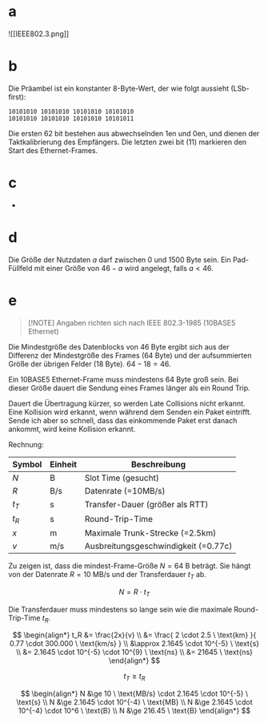 # a

![[IEEE802.3.png]]

# b

Die Präambel ist ein konstanter 8-Byte-Wert, der wie folgt aussieht (LSb-first):

```
10101010 10101010 10101010 10101010
10101010 10101010 10101010 10101011
```

Die ersten 62 bit bestehen aus abwechselnden 1en und 0en, und dienen der Taktkalibrierung des Empfängers. Die letzten zwei bit (11) markieren den Start des Ethernet-Frames.

# c

-

# d

Die Größe der Nutzdaten $a$ darf zwischen 0 und 1500 Byte sein. Ein Pad-Füllfeld mit einer Größe von $46-a$ wird angelegt, falls $a<46$.

# e

> [!NOTE] Angaben richten sich nach IEEE 802.3-1985 (10BASE5 Ethernet)

Die Mindestgröße des Datenblocks von 46 Byte ergibt sich aus der Differenz der Mindestgröße des Frames (64 Byte) und der aufsummierten Größe der übrigen Felder (18 Byte). $64 - 18 = 46$.

Ein 10BASE5 Ethernet-Frame muss mindestens 64 Byte groß sein. Bei dieser Größe dauert die Sendung eines Frames länger als ein Round Trip.

Dauert die Übertragung kürzer, so werden Late Collisions nicht erkannt. Eine Kollision wird erkannt, wenn während dem Senden ein Paket eintrifft. Sende ich aber so schnell, dass das einkommende Paket erst danach ankommt, wird keine Kollision erkannt.

Rechnung:

| Symbol | Einheit | Beschreibung |
| ---- | ---- | ---- |
| $N$ | B | Slot Time (gesucht) |
| $R$ | B/s | Datenrate (=10MB/s) |
| $t_T$ | s | Transfer-Dauer (größer als RTT) |
| $t_R$ | s | Round-Trip-Time |
| $x$ | m | Maximale Trunk-Strecke (=2.5km) |
| $v$ | m/s | Ausbreitungsgeschwindigkeit (=0.77c) |

Zu zeigen ist, dass die mindest-Frame-Größe $N = 64 \ \text{B}$ beträgt. Sie hängt von der Datenrate $R = 10 \ \text{MB/s}$ und der Transferdauer $t_T$ ab.

$$
N = R \cdot t_T
$$

Die Transferdauer muss mindestens so lange sein wie die maximale Round-Trip-Time $t_R$.

$$
\begin{align*}
	t_R &= \frac{2x}{v} \\
	&= \frac{
		2 \cdot 2.5 \ \text{km}
	}{
		0.77 \cdot 300.000 \ \text{km/s}
	} \\
	&\approx 2.1645 \cdot 10^{-5} \ \text{s} \\
	&= 2.1645 \cdot 10^{-5} \cdot 10^{9} \ \text{ns} \\
	&= 21645 \ \text{ns}
\end{align*}
$$

$$
t_T \ge t_R
$$

$$
\begin{align*}
	N &\ge 10 \ \text{MB/s} \cdot 2.1645 \cdot 10^{-5} \ \text{s} \\
	N &\ge 2.1645 \cdot 10^{-4} \ \text{MB} \\
	N &\ge 2.1645 \cdot 10^{-4} \cdot 10^6 \ \text{B} \\
	N &\ge 216.45 \ \text{B}
\end{align*}
$$
